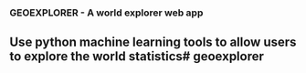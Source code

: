 ### GEOEXPLORER - A world explorer web app
## Use python machine learning tools to allow users to explore the world statistics# geoexplorer

